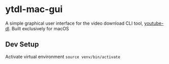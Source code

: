 # ytdl-mac-gui
A simple graphical user interface for the video download CLI tool, [youtube-dl](https://github.com/ytdl-org/youtube-dl). Built exclusively for macOS


## Dev Setup

Activate virtual environment
`source venv/bin/activate`